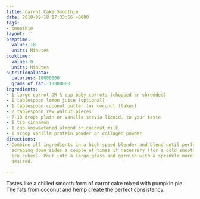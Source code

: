 ```yaml
---
title: Carrot Cake Smoothie
date: 2018-09-18 17:33:56 +0000
tags:
- smoothie
layout: ''
preptime:
  value: 10
  units: Minutes
cooktime:
  value: 0
  units: Minutes
nutritionalData:
  calories: 10000000
  grams_of_fat: 10000000
ingredients:
- 1 large carrot OR ¼ cup baby carrots (chopped or shredded)
- 1 tablespoon lemon juice (optional)
- 1 tablespoon coconut butter (or coconut flakes)
- 2 tablespoon raw walnut pieces
- 7-10 drops plain or vanilla stevia liquid, to your taste
- 1 tsp cinnamon
- 1 cup unsweetened almond or coconut milk
- 1 scoop Vanilla protein powder or collagen powder
directions:
- Combine all ingredients in a high-speed blender and blend until perfectly smooth,
  scraping down sides a couple of times if necessary (for a cold smoothie, add 2-3
  ice cubes). Pour into a large glass and garnish with a sprinkle more cinnamon, if
  desired.

---
```

Tastes like a chilled smooth form of carrot cake mixed with pumpkin pie. The fats from coconut and hemp create the perfect consistency. 